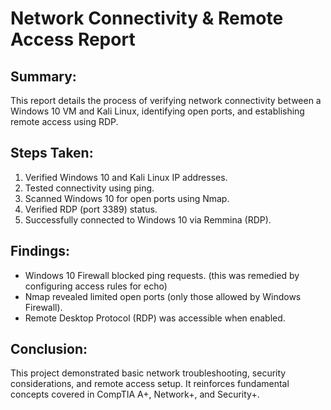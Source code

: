 # Network Connectivity & Remote Access Report

## Summary:
This report details the process of verifying network connectivity between a Windows 10 VM and Kali Linux, identifying open ports, and establishing remote access using RDP.

## Steps Taken:
1. Verified Windows 10 and Kali Linux IP addresses.
2. Tested connectivity using ping.
3. Scanned Windows 10 for open ports using Nmap.
4. Verified RDP (port 3389) status.
5. Successfully connected to Windows 10 via Remmina (RDP).

## Findings:
- Windows 10 Firewall blocked ping requests. (this was remedied by configuring access rules for echo)
- Nmap revealed limited open ports (only those allowed by Windows Firewall).
- Remote Desktop Protocol (RDP) was accessible when enabled.

## Conclusion:
This project demonstrated basic network troubleshooting, security considerations, and remote access setup. It reinforces fundamental concepts covered in CompTIA A+, Network+, and Security+.
